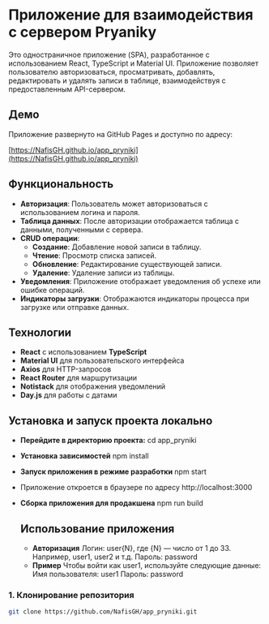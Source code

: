 # Приложение для взаимодействия с сервером Pryaniky

Это одностраничное приложение (SPA), разработанное с использованием React, TypeScript и Material UI. Приложение позволяет пользователю авторизоваться, просматривать, добавлять, редактировать и удалять записи в таблице, взаимодействуя с предоставленным API-сервером.

## Демо

Приложение развернуто на GitHub Pages и доступно по адресу:

[https://NafisGH.github.io/app_pryniki](https://NafisGH.github.io/app_pryniki)

## Функциональность

- **Авторизация**: Пользователь может авторизоваться с использованием логина и пароля.
- **Таблица данных**: После авторизации отображается таблица с данными, полученными с сервера.
- **CRUD операции**:
  - **Создание**: Добавление новой записи в таблицу.
  - **Чтение**: Просмотр списка записей.
  - **Обновление**: Редактирование существующей записи.
  - **Удаление**: Удаление записи из таблицы.
- **Уведомления**: Приложение отображает уведомления об успехе или ошибке операций.
- **Индикаторы загрузки**: Отображаются индикаторы процесса при загрузке или отправке данных.

## Технологии

- **React** с использованием **TypeScript**
- **Material UI** для пользовательского интерфейса
- **Axios** для HTTP-запросов
- **React Router** для маршрутизации
- **Notistack** для отображения уведомлений
- **Day.js** для работы с датами

## Установка и запуск проекта локально
- **Перейдите в директорию проекта:** cd app_pryniki
- **Установка зависимостей** npm install
- **Запуск приложения в режиме разработки** npm start
- Приложение откроется в браузере по адресу http://localhost:3000
- **Сборка приложения для продакшена** npm run build

  ## Использование приложения
  - **Авторизация**
    Логин: user{N}, где {N} — число от 1 до 33. Например, user1, user2 и т.д.
    Пароль: password
   - **Пример**
    Чтобы войти как user1, используйте следующие данные:
    Имя пользователя: user1
    Пароль: password

### 1. Клонирование репозитория

```bash
git clone https://github.com/NafisGH/app_pryniki.git
